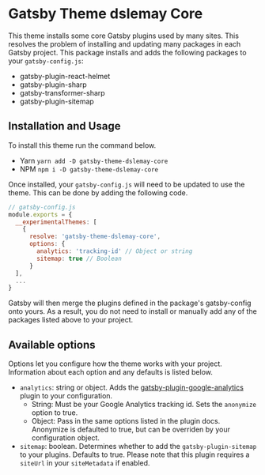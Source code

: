# Gatsby Theme dslemay Core

This theme installs some core Gatsby plugins used by many sites. This resolves the problem of installing and updating many packages in each Gatsby project. This package installs and adds the following packages to your `gatsby-config.js`:

- gatsby-plugin-react-helmet
- gatsby-plugin-sharp
- gatsby-transformer-sharp
- gatsby-plugin-sitemap

## Installation and Usage

To install this theme run the command below.

- Yarn `yarn add -D gatsby-theme-dslemay-core`
- NPM `npm i -D gatsby-theme-dslemay-core`

Once installed, your `gatsby-config.js` will need to be updated to use the theme. This can be done by adding the following code.

```javascript
// gatsby-config.js
module.exports = {
  __experimentalThemes: [
    {
      resolve: 'gatsby-theme-dslemay-core',
      options: {
        analytics: 'tracking-id' // Object or string
        sitemap: true // Boolean
      }
  ],
  ...
}
```

Gatsby will then merge the plugins defined in the package's gatsby-config onto yours. As a result, you do not need to install or manually add any of the packages listed above to your project.

## Available options

Options let you configure how the theme works with your project. Information about each option and any defaults is listed below.

- `analytics`: string or object. Adds the [gatsby-plugin-google-analytics](https://www.gatsbyjs.org/packages/gatsby-plugin-google-analytics/) plugin to your configuration.
  - String: Must be your Google Analytics tracking id. Sets the `anonymize` option to true.
  - Object: Pass in the same options listed in the plugin docs. Anonymize is defaulted to true, but can be overriden by your configuration object.
- `sitemap`: boolean. Determines whether to add the `gatsby-plugin-sitemap` to your plugins. Defaults to true. Please note that this plugin requires a `siteUrl` in your `siteMetadata` if enabled.
